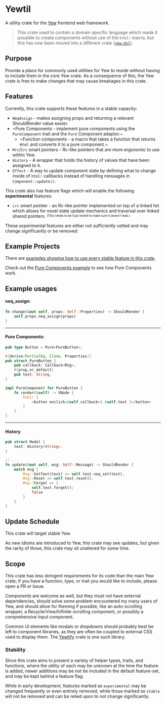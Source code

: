 # Yewtil
A utility crate for the [Yew](https://github.com/yewstack/yew) frontend web framework.

> This crate used to contain a domain specific language which made it possible to create components without use of the `html!` macro, but this has now been moved into a different crate ([`yew-dsl`](https://github.com/yewstack/yew/tree/master/yew-dsl)).

## Purpose
Provide a place for commonly used utilities for Yew to reside without having to include them in the core Yew crate.
As a consequence of this, the Yew crate is free to make changes that may cause breakages in this crate.

## Features
Currently, this crate supports these features in a stable capacity:
* `NeqAssign` - makes assigning props and returning a relevant ShouldRender value easier.
* ~Pure Components - implement pure components using the `PureComponent` trait and the `Pure` Component adaptor.~
  * ~Function components - a macro that takes a function that returns `Html` and converts it to a pure component.~
* `Mrc`/`Irc` smart pointers - Rc-like pointers that are more ergonomic to use within Yew.
* `History` - A wrapper that holds the history of values that have been assigned to it.
* `Effect` - A way to update component state by defining what to change inside of `html!` callbacks
 instead of handling messages in `Component::update()`.

This crate also has feature flags which will enable the following **experimental** features:
* `Lrc` smart pointer - an Rc-like pointer implemented on top of a linked list which allows for novel state update mechanics 
and traversal over linked shared pointers. <sup><sub>(This needs to be fuzz tested to make sure it doesn't leak.)</sub></sup>

These experimental features are either not sufficiently vetted and may change significantly or be removed.

## Example Projects 
There are [examples showing how to use every stable feature in this crate](https://github.com/yewstack/yew/tree/master/yewtil/examples). 

Check out the [Pure Components example](https://github.com/yewstack/yew/tree/master/yewtil/examples/pure_component) to see how Pure Components work.

## Example usages
#### neq_assign:

```rust
fn change(&mut self, props: Self::Properties) -> ShouldRender {
    self.props.neq_assign(props)
}
```

-------------

#### Pure Components:
```rust
pub type Button = Pure<PureButton>;

#[derive(PartialEq, Clone, Properties)]
pub struct PureButton {
    pub callback: Callback<Msg>,
    #[prop_or_default]
    pub text: String,
}

impl PureComponent for PureButton {
    fn render(&self) -> VNode {
        html! {
            <button onclick=&self.callback>{ &self.text }</button>
        }
    }
}
```

--------------

#### History
```rust
pub struct Model {
    text: History<String>,
}

// ...
fn update(&mut self, msg: Self::Message) -> ShouldRender {
    match msg {
        Msg::SetText(text) => self.text.neq_set(text),
        Msg::Reset => self.text.reset(),
        Msg::Forget => {
            self.text.forget();
            false
        }
    }
}
```

## Update Schedule
This crate will target stable Yew.

As new idioms are introduced to Yew, this crate may see updates, but given the rarity of those, this crate may sit unaltered for some time.

## Scope
This crate has less stringent requirements for its code than the main Yew crate; if you have a function, type, or trait you would like to include, please open a PR or Issue.

Components are welcome as well, but they must not have external dependencies, should solve some problem encountered my many users of Yew, and should allow for theming if possible, like an auto-scrolling wrapper, a RecyclerView/Infinite-scrolling component, or possibly a comprehensive Input component.

Common UI elements like modals or dropdowns should probably best be left to component libraries, as they are often be coupled to external CSS used to display them. The [Yewtify](https://github.com/yewstack/yewtify) crate is one such library.

### Stability
Since this crate aims to present a variety of helper types, traits, and functions, where the utility of each may be unknown at the time the feature is added, newer additions may be not be included in the default feature-set, and may be kept behind a feature flag. 

While in early development, features marked as `experimental` may be changed frequently or even entirely removed, while those marked as `stable` will not be removed and can be relied upon to not change significantly.
